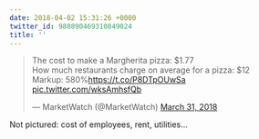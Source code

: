 ```yaml
---
date: 2018-04-02 15:31:26 +0000
twitter_id: 980890469310849024
title: ''
---
```


<blockquote class="twitter-tweet"><p lang="en" dir="ltr">The cost to make a Margherita pizza: $1.77<br>How much restaurants charge on average for a pizza: $12<br>Markup: 580%<a href="https://t.co/P8DTpOUwSa">https://t.co/P8DTpOUwSa</a> <a href="https://t.co/wksAmhsfQb">pic.twitter.com/wksAmhsfQb</a></p>&mdash; MarketWatch (@MarketWatch) <a href="https://twitter.com/MarketWatch/status/980148803415302145?ref_src=twsrc%5Etfw">March 31, 2018</a></blockquote>
<script async src="https://platform.twitter.com/widgets.js" charset="utf-8"></script>

Not pictured: cost of employees, rent, utilities…
